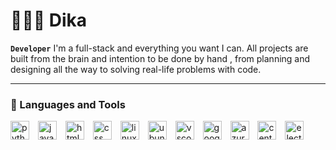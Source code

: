 # 👩🏻‍💻 Dika
**`Developer`**
I'm a full-stack and everything you want I can. All projects are built from the brain and intention to be done by hand , from planning and designing all the way to solving real-life problems with code.

---

### 🧰 Languages and Tools


<a href="javascript:void(0)"><img src="https://cdn.jsdelivr.net/gh/walkxcode/dashboard-icons/png/python.png" alt="python" height="30" style="padding-right:10px;"></a>
<a href="javascript:void(0)"><img src="https://cdn.jsdelivr.net/gh/walkxcode/dashboard-icons/png/javascript.png" alt="javascript" height="30" style="padding-right:10px;"></a>
<a href="javascript:void(0)"><img src="https://cdn.jsdelivr.net/gh/walkxcode/dashboard-icons/png/html.png" alt="html" height="30" style="padding-right:10px;"></a>
<a href="javascript:void(0)"><img src="https://cdn.jsdelivr.net/gh/walkxcode/dashboard-icons/png/css.png" alt="css" height="30" style="padding-right:10px;"></a>
<a href="javascript:void(0)"><img src="https://cdn.jsdelivr.net/gh/walkxcode/dashboard-icons/png/linuxserver-io.png" alt="linuxserver" height="30" style="padding-right:10px;"></a>
<a href="javascript:void(0)"><img src="https://cdn.jsdelivr.net/gh/walkxcode/dashboard-icons/png/ubuntu-alt.png" alt="ubuntu-alt" height="30" style="padding-right:10px;"></a>
<a href="javascript:void(0)"><img src="https://cdn.jsdelivr.net/gh/walkxcode/dashboard-icons/png/vscode.png" alt="vscode" height="30" style="padding-right:10px;"></a>
<a href="javascript:void(0)"><img src="https://cdn.jsdelivr.net/gh/walkxcode/dashboard-icons/png/google-admin.png" alt="google-admin" height="30" style="padding-right:10px;"></a>
<a href="javascript:void(0)"><img src="https://cdn.jsdelivr.net/gh/walkxcode/dashboard-icons/png/azure.png" alt="azure" height="30" style="padding-right:10px;"></a>
<a href="javascript:void(0)"><img src="https://cdn.jsdelivr.net/gh/walkxcode/dashboard-icons/png/centos.png" alt="centos" height="30" style="padding-right:10px;"></a>
<a href="javascript:void(0)"><img src="https://cdn.jsdelivr.net/gh/walkxcode/dashboard-icons/png/electron.png" alt="electron" height="30" style="padding-right:10px"></a>
#
<svg fill="none" viewBox="0 0 600 300" width="600" height="300" xmlns="http://www.w3.org/2000/svg">
  <foreignObject width="100%" height="100%">
    <div xmlns="http://www.w3.org/1999/xhtml">
      <style>
        @keyframes hi  {
            0% { transform: rotate( 0.0deg) }
           10% { transform: rotate(14.0deg) }
           20% { transform: rotate(-8.0deg) }
           30% { transform: rotate(14.0deg) }
           40% { transform: rotate(-4.0deg) }
           50% { transform: rotate(10.0deg) }
           60% { transform: rotate( 0.0deg) }
          100% { transform: rotate( 0.0deg) }
        }

        @keyframes gradient {
          0% {
            background-position: 0% 50%;
          }
          50% {
            background-position: 100% 50%;
          }
          100% {
            background-position: 0% 50%;
          }
        }

        .container {
          --color-main: #5452ee;
          --color-primary: #e73c7e;
          --color-secondary: #23a6d5;
          --color-tertiary: #ffff;

          background: linear-gradient(-45deg, var(--color-main), var(--color-primary), var(--color-secondary), var(--color-tertiary));
          background-size: 400% 400%;
          animation: gradient 15s ease infinite;

          width: 100%;
          height: 300px;

          display: flex;
          justify-content: center;
          align-items: center;
          color: white;

          font-family: -apple-system, BlinkMacSystemFont, "Segoe UI", Roboto, Helvetica, Arial, sans-serif, "Apple Color Emoji", "Segoe UI Emoji", "Segoe UI Symbol";
        }

        @media (prefers-color-scheme: light) {
          .container {
            --color-main: #F15BB5;
            --color-primary: #24b0ef;
            --color-secondary: #4526f6;
            --color-tertiary: #f6f645;
          }
        }

        @media (prefers-reduced-motion) {
          .container {
            animation: none;
          }

        }
      </style>

      <div class="container">
      </div>
    </div>
  </foreignObject>
</svgg
H
